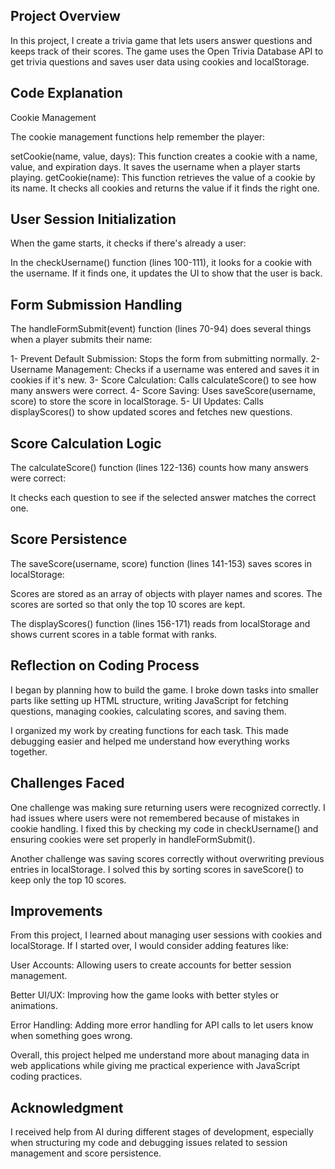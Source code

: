 ## Project Overview

In this project, I create a trivia game that lets users answer questions and keeps track of their scores. The game uses the Open Trivia Database API to get trivia questions and saves user data using cookies and localStorage.

## Code Explanation

Cookie Management

The cookie management functions help remember the player:

setCookie(name, value, days): This function creates a cookie with a name, value, and expiration days. It saves the username when a player starts playing.
getCookie(name): This function retrieves the value of a cookie by its name. It checks all cookies and returns the value if it finds the right one.

## User Session Initialization

When the game starts, it checks if there's already a user:

In the checkUsername() function (lines 100-111), it looks for a cookie with the username. If it finds one, it updates the UI to show that the user is back.

## Form Submission Handling

The handleFormSubmit(event) function (lines 70-94) does several things when a player submits their name:

1- Prevent Default Submission: Stops the form from submitting normally.
2- Username Management: Checks if a username was entered and saves it in cookies if it's new.
3- Score Calculation: Calls calculateScore() to see how many answers were correct.
4- Score Saving: Uses saveScore(username, score) to store the score in localStorage.
5- UI Updates: Calls displayScores() to show updated scores and fetches new questions.

## Score Calculation Logic

The calculateScore() function (lines 122-136) counts how many answers were correct:

 It checks each question to see if the selected answer matches the correct one.

## Score Persistence

The saveScore(username, score) function (lines 141-153) saves scores in localStorage:

 Scores are stored as an array of objects with player names and scores.
 The scores are sorted so that only the top 10 scores are kept.

The displayScores() function (lines 156-171) reads from localStorage and shows current scores in a table format with ranks.

## Reflection on Coding Process

I began by planning how to build the game. I broke down tasks into smaller parts like setting up HTML structure, writing JavaScript for fetching questions, managing cookies, calculating scores, and saving them.

I organized my work by creating functions for each task. This made debugging easier and helped me understand how everything works together.

## Challenges Faced

One challenge was making sure returning users were recognized correctly. I had issues where users were not remembered because of mistakes in cookie handling. I fixed this by checking my code in checkUsername() and ensuring cookies were set properly in handleFormSubmit().

Another challenge was saving scores correctly without overwriting previous entries in localStorage. I solved this by sorting scores in saveScore() to keep only the top 10 scores.

## Improvements

From this project, I learned about managing user sessions with cookies and localStorage. If I started over, I would consider adding features like:

 User Accounts: Allowing users to create accounts for better session management.
 
 Better UI/UX: Improving how the game looks with better styles or animations.

 Error Handling: Adding more error handling for API calls to let users know when something goes wrong.


Overall, this project helped me understand more about managing data in web applications while giving me practical experience with JavaScript coding practices.

## Acknowledgment

I received help from AI during different stages of development, especially when structuring my code and debugging issues related to session management and score persistence. 